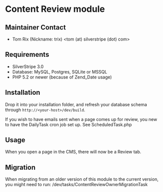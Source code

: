 # Content Review module

## Maintainer Contact
* Tom Rix (Nickname: trix)
  <tom (at) silverstripe (dot) com>

## Requirements
 * SilverStripe 3.0
 * Database: MySQL, Postgres, SQLite or MSSQL
 * PHP 5.2 or newer (because of Zend_Date usage)

## Installation

Drop it into your installation folder, and refresh your database schema
through `http://<your-host>/dev/build`.

If you wish to have emails sent when a page comes up for review, you
new to have the DailyTask cron job set up. See ScheduledTask.php

## Usage

When you open a page in the CMS, there will now be a Review tab.

## Migration
When migrating from an older version of this module to the current version, 
you might need to run: /dev/tasks/ContentReviewOwnerMigrationTask

